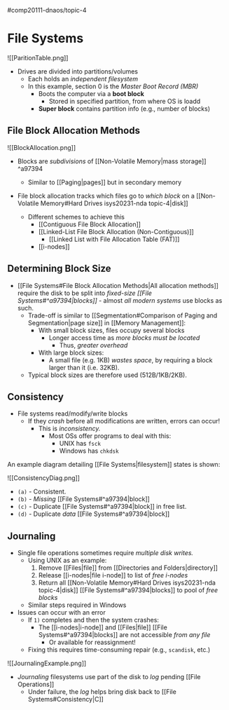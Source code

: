 #comp20111-dnaos/topic-4 
# File Systems

![[ParitionTable.png]]

- Drives are divided into partitions/volumes
	- Each holds an *independent filesystem*
	- In this example, section 0 is the *Master Boot Record (MBR)*
		- Boots the computer via a **boot block**
			- Stored in specified partition, from where OS is loadd
		- **Super block** contains partition info (e.g., number of blocks)

## File Block Allocation Methods

![[BlockAllocation.png]]

- Blocks are *subdivisions* of [[Non-Volatile Memory|mass storage]] ^a97394
	- Similar to [[Paging|pages]] but in secondary memory

- File block allocation tracks which files go to *which block* on a [[Non-Volatile Memory#Hard Drives isys20231-nda topic-4|disk]]
	- Different schemes to achieve this
		- [[Contiguous File Block Allocation]]
		- [[Linked-List File Block Allocation (Non-Contiguous)]]
			- [[Linked List with File Allocation Table (FAT)]]
		- [[i-nodes]]

## Determining Block Size

- [[File Systems#File Block Allocation Methods|All allocation methods]] require the disk to be split into *fixed-size [[File Systems#^a97394|blocks]]* - almost *all modern systems* use blocks as such.
	- Trade-off is similar to [[Segmentation#Comparison of Paging and Segmentation|page size]] in [[Memory Management]]:
		- With small block sizes, files occupy several blocks
			- Longer access time as *more blocks must be located*
				- Thus, *greater overhead*
		- With large block sizes:
			- A small file (e.g. 1KB) *wastes space*, by requiring a block larger than it (i.e. 32KB).
	- Typical block sizes are therefore used (512B/1KB/2KB).

## Consistency

- File systems read/modify/write blocks
	- If they *crash* before all modifications are written, errors can occur!
		- This is *inconsistency.*
			- Most OSs offer programs to deal with this:
				- UNIX has `fsck`
				- Windows has `chkdsk`

An example diagram detailing [[File Systems|filesystem]] states is shown:

![[ConsistencyDiag.png]]

- `(a)` - Consistent.
- `(b)` - *Missing* [[File Systems#^a97394|block]]
- `(c)` - Duplicate [[File Systems#^a97394|block]] in free list.
- `(d)` - Duplicate *data* [[File Systems#^a97394|block]]

## Journaling

- Single file operations sometimes require *multiple disk writes.* 
	- Using UNIX as an example:
		1) Remove [[Files|file]] from [[Directories and Folders|directory]]
		2) Release [[i-nodes|file i-node]] to list of *free i-nodes*
		3) Return all [[Non-Volatile Memory#Hard Drives isys20231-nda topic-4|disk]] [[File Systems#^a97394|blocks]] to pool of *free blocks*
	- Similar steps required in Windows
- Issues can occur with an error
	- If `1)` completes and then the system crashes:
		- The [[i-nodes|i-node]] and [[Files|file]] [[File Systems#^a97394|blocks]] are not accessible *from any file*
			- Or available for reassignment!
	- Fixing this requires time-consuming repair (e.g., `scandisk`, etc.)

![[JournalingExample.png]]

- *Journaling* filesystems use part of the disk to *log* pending [[File Operations]]
	- Under failure, the *log* helps bring disk back to [[File Systems#Consistency|C]]